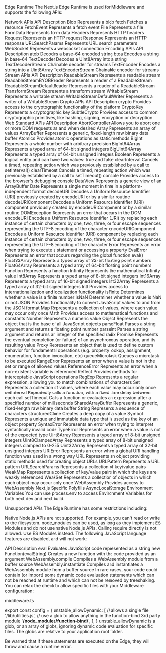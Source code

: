 Edge Runtime
The Next.js Edge Runtime is used for Middleware and supports the following APIs:

Network APIs
API	Description
Blob	Represents a blob
fetch	Fetches a resource
FetchEvent	Represents a fetch event
File	Represents a file
FormData	Represents form data
Headers	Represents HTTP headers
Request	Represents an HTTP request
Response	Represents an HTTP response
URLSearchParams	Represents URL search parameters
WebSocket	Represents a websocket connection
Encoding APIs
API	Description
atob	Decodes a base-64 encoded string
btoa	Encodes a string in base-64
TextDecoder	Decodes a Uint8Array into a string
TextDecoderStream	Chainable decoder for streams
TextEncoder	Encodes a string into a Uint8Array
TextEncoderStream	Chainable encoder for streams
Stream APIs
API	Description
ReadableStream	Represents a readable stream
ReadableStreamBYOBReader	Represents a reader of a ReadableStream
ReadableStreamDefaultReader	Represents a reader of a ReadableStream
TransformStream	Represents a transform stream
WritableStream	Represents a writable stream
WritableStreamDefaultWriter	Represents a writer of a WritableStream
Crypto APIs
API	Description
crypto	Provides access to the cryptographic functionality of the platform
CryptoKey	Represents a cryptographic key
SubtleCrypto	Provides access to common cryptographic primitives, like hashing, signing, encryption or decryption
Web Standard APIs
API	Description
AbortController	Allows you to abort one or more DOM requests as and when desired
Array	Represents an array of values
ArrayBuffer	Represents a generic, fixed-length raw binary data buffer
Atomics	Provides atomic operations as static methods
BigInt	Represents a whole number with arbitrary precision
BigInt64Array	Represents a typed array of 64-bit signed integers
BigUint64Array	Represents a typed array of 64-bit unsigned integers
Boolean	Represents a logical entity and can have two values: true and false
clearInterval	Cancels a timed, repeating action which was previously established by a call to setInterval()
clearTimeout	Cancels a timed, repeating action which was previously established by a call to setTimeout()
console	Provides access to the browser's debugging console
DataView	Represents a generic view of an ArrayBuffer
Date	Represents a single moment in time in a platform-independent format
decodeURI	Decodes a Uniform Resource Identifier (URI) previously created by encodeURI or by a similar routine
decodeURIComponent	Decodes a Uniform Resource Identifier (URI) component previously created by encodeURIComponent or by a similar routine
DOMException	Represents an error that occurs in the DOM
encodeURI	Encodes a Uniform Resource Identifier (URI) by replacing each instance of certain characters by one, two, three, or four escape sequences representing the UTF-8 encoding of the character
encodeURIComponent	Encodes a Uniform Resource Identifier (URI) component by replacing each instance of certain characters by one, two, three, or four escape sequences representing the UTF-8 encoding of the character
Error	Represents an error when trying to execute a statement or accessing a property
EvalError	Represents an error that occurs regarding the global function eval()
Float32Array	Represents a typed array of 32-bit floating point numbers
Float64Array	Represents a typed array of 64-bit floating point numbers
Function	Represents a function
Infinity	Represents the mathematical Infinity value
Int8Array	Represents a typed array of 8-bit signed integers
Int16Array	Represents a typed array of 16-bit signed integers
Int32Array	Represents a typed array of 32-bit signed integers
Intl	Provides access to internationalization and localization functionality
isFinite	Determines whether a value is a finite number
isNaN	Determines whether a value is NaN or not
JSON	Provides functionality to convert JavaScript values to and from the JSON format
Map	Represents a collection of values, where each value may occur only once
Math	Provides access to mathematical functions and constants
Number	Represents a numeric value
Object	Represents the object that is the base of all JavaScript objects
parseFloat	Parses a string argument and returns a floating point number
parseInt	Parses a string argument and returns an integer of the specified radix
Promise	Represents the eventual completion (or failure) of an asynchronous operation, and its resulting value
Proxy	Represents an object that is used to define custom behavior for fundamental operations (e.g. property lookup, assignment, enumeration, function invocation, etc)
queueMicrotask	Queues a microtask to be executed
RangeError	Represents an error when a value is not in the set or range of allowed values
ReferenceError	Represents an error when a non-existent variable is referenced
Reflect	Provides methods for interceptable JavaScript operations
RegExp	Represents a regular expression, allowing you to match combinations of characters
Set	Represents a collection of values, where each value may occur only once
setInterval	Repeatedly calls a function, with a fixed time delay between each call
setTimeout	Calls a function or evaluates an expression after a specified number of milliseconds
SharedArrayBuffer	Represents a generic, fixed-length raw binary data buffer
String	Represents a sequence of characters
structuredClone	Creates a deep copy of a value
Symbol	Represents a unique and immutable data type that is used as the key of an object property
SyntaxError	Represents an error when trying to interpret syntactically invalid code
TypeError	Represents an error when a value is not of the expected type
Uint8Array	Represents a typed array of 8-bit unsigned integers
Uint8ClampedArray	Represents a typed array of 8-bit unsigned integers clamped to 0-255
Uint32Array	Represents a typed array of 32-bit unsigned integers
URIError	Represents an error when a global URI handling function was used in a wrong way
URL	Represents an object providing static methods used for creating object URLs
URLPattern	Represents a URL pattern
URLSearchParams	Represents a collection of key/value pairs
WeakMap	Represents a collection of key/value pairs in which the keys are weakly referenced
WeakSet	Represents a collection of objects in which each object may occur only once
WebAssembly	Provides access to WebAssembly
Next.js Specific Polyfills
AsyncLocalStorage
Environment Variables
You can use process.env to access Environment Variables for both next dev and next build.

Unsupported APIs
The Edge Runtime has some restrictions including:

Native Node.js APIs are not supported. For example, you can't read or write to the filesystem.
node_modules can be used, as long as they implement ES Modules and do not use native Node.js APIs.
Calling require directly is not allowed. Use ES Modules instead.
The following JavaScript language features are disabled, and will not work:

API	Description
eval	Evaluates JavaScript code represented as a string
new Function(evalString)	Creates a new function with the code provided as an argument
WebAssembly.compile	Compiles a WebAssembly module from a buffer source
WebAssembly.instantiate	Compiles and instantiates a WebAssembly module from a buffer source
In rare cases, your code could contain (or import) some dynamic code evaluation statements which can not be reached at runtime and which can not be removed by treeshaking. You can relax the check to allow specific files with your Middleware configuration:

middleware.ts

export const config = {
  unstable_allowDynamic: [
    // allows a single file
    '/lib/utilities.js',
    // use a glob to allow anything in the function-bind 3rd party module
    '**/node_modules/function-bind/**',
  ],
}
unstable_allowDynamic is a glob, or an array of globs, ignoring dynamic code evaluation for specific files. The globs are relative to your application root folder.

Be warned that if these statements are executed on the Edge, they will throw and cause a runtime error.